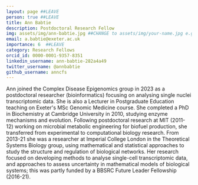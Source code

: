 ```yaml
---
layout: page ##LEAVE
person: true ##LEAVE
title: Ann Babtie
description: Postdoctoral Research Fellow
img: assets/img/ann-babtie.jpg ##CHANGE to assets/img/your-name.jpg e.g. assets/img/jessica-shields.jpg
email: a.babtie@exeter.ac.uk
importance: 6  ##LEAVE
category: Research Fellows
orcid_id: 0000-0001-9357-8351
linkedin_username: ann-babtie-282a4a49
twitter_username: @annbabtie
github_username: anncfs
---
```


<!-- DESCRIPTION - PLEASE EDIT THE BELOW -->
Ann joined the Complex Disease Epigenomics group in 2023 as a postdoctoral researcher (bioinformatics) focusing on analysing single nuclei transcriptomic data. She is also a Lecturer in Postgraduate Education teaching on Exeter's MSc Genomic Medicine course. She completed a PhD in Biochemistry at Cambridge University in 2010, studying enzyme mechanisms and evolution. Following postdoctoral research at MIT (2011-12) working on microbial metabolic engineering for biofuel production, she transferred from experimental to computational biology research. From 2013-21 she was a researcher at Imperial College London in the Theoretical Systems Biology group, using mathematical and statistical approaches to study the structure and regulation of biological networks. Her research focused on developing methods to analyse single-cell transcriptomic data, and approaches to assess uncertainty in mathematical models of biological systems; this was partly funded by a BBSRC Future Leader Fellowship (2016-21).


<!-- if you are unsure how to complete this, look here (https://github.com/aspides-js/aspides-js.github.io/blob/master/_people/nicholas-clifton.md?plain=1) for an example or you can slack jessica
